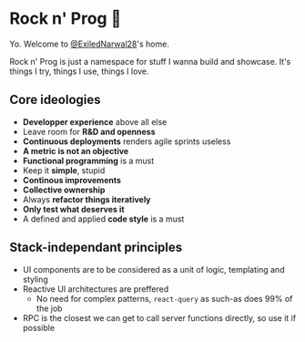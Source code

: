 # Rock n' Prog :love_you_gesture:	

Yo. Welcome to [@ExiledNarwal28](https://github.com/ExiledNarwal28)'s home.

Rock n' Prog is just a namespace for stuff I wanna build and showcase. It's things I try, things I use, things I love.

## Core ideologies

- **Developper experience** above all else
- Leave room for **R&D and openness**
- **Continuous deployments** renders agile sprints useless
- **A metric is not an objective**
- **Functional programming** is a must
- Keep it **simple**, stupid
- **Continous improvements**
- **Collective ownership**
- Always **refactor things iteratively**
- **Only test what deserves it**
- A defined and applied **code style** is a must

## Stack-independant principles

- UI components are to be considered as a unit of logic, templating and styling
- Reactive UI architectures are preffered
  - No need for complex patterns, `react-query` as such-as does 99% of the job
- RPC is the closest we can get to call server functions directly, so use it if possible
